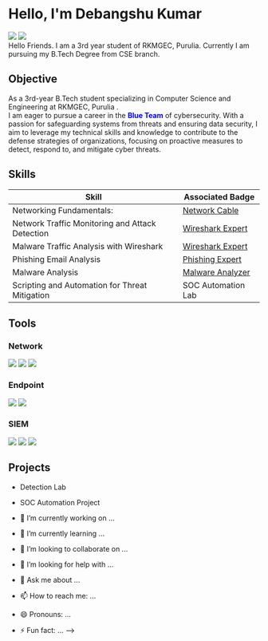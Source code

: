 # Hello, I'm Debangshu Kumar
<div>
    <a href="https://www.linkedin.com/in/debangshu-kumar-14413a227/"><img src="https://img.shields.io/badge/-LinkedIn-0072b1?&style=for-the-badge&logo=linkedin&logoColor=white" /></a>
    <a href="https://www.instagram.com/debangshu_sci/"><img src="https://img.shields.io/badge/-Instagram-E4405F?&style=for-the-badge&logo=instagram&logoColor=white" /></a>
</div>
Hello Friends. I am a 3rd year student of RKMGEC, Purulia. Currently I am pursuing my B.Tech Degree from CSE branch.


## Objective
As a 3rd-year B.Tech student specializing in Computer Science and Engineering at RKMGEC, Purulia .                                                                     
I am eager to pursue a career in the <span style="color: blue;">**Blue Team**</span> of cybersecurity. With a passion for safeguarding systems from threats and ensuring data security, I aim to leverage my technical skills and knowledge to contribute to the defense strategies of organizations, focusing on proactive measures to detect, respond to, and mitigate cyber threats.


## Skills


| Skill                                         | Associated Badge         |
|-----------------------------------------------|----------------------------|
| Networking Fundamentals:                        | <a href="https://app.letsdefend.io/my-rewards/detail/04d9628f-fc3a-4098-9420-6bdfa49c94c8">Network Cable</a>|
| Network Traffic Monitoring and Attack Detection | <a href="https://app.letsdefend.io/my-rewards/detail/6c4fb8fb-2c4a-4f83-9fca-d679c205b26e">Wireshark Expert</a>|
| Malware Traffic Analysis with Wireshark         | <a href="https://app.letsdefend.io/my-rewards/detail/6c4fb8fb-2c4a-4f83-9fca-d679c205b26e">Wireshark Expert</a>|
| Phishing Email Analysis                         | <a href="https://app.letsdefend.io/my-rewards/detail/326e9945-c1eb-4aa2-8d21-14f6f5311e4f">Phishing Expert</a>|
| Malware Analysis                                | <a href="https://app.letsdefend.io/my-rewards/detail/8582bbd4-962a-4543-9f0e-89987917b636">Malware Analyzer</a>|
| Scripting and Automation for Threat Mitigation  | SOC Automation Lab|

## Tools


### Network
<div>
    <img src="https://img.shields.io/badge/-Wireshark-1679A7?&style=for-the-badge&logo=Wireshark&logoColor=white" />
    <img src="https://img.shields.io/badge/-Suricata-EF3B2D?&style=for-the-badge&logo=Suricata&logoColor=white" />
    <img src="https://img.shields.io/badge/-Zeek-777BB4?&style=for-the-badge&logo=Zeek&logoColor=white" />
</div>

### Endpoint
<div>
    <img src="https://img.shields.io/badge/-Microsoft_Defender_for_Endpoint-00A4EF?&style=for-the-badge&logo=Microsoft&logoColor=white" />
    <img src="https://img.shields.io/badge/-Velociraptor-4B275F?&style=for-the-badge&logo=Velociraptor&logoColor=white" />
</div>

### SIEM
<div>
    <img src="https://img.shields.io/badge/-Microsoft_Sentinel-0078D4?&style=for-the-badge&logo=Microsoft&logoColor=white" />
    <img src="https://img.shields.io/badge/-Splunk-000000?&style=for-the-badge&logo=Splunk&logoColor=white" />
    <img src="https://img.shields.io/badge/-Elastic-005571?&style=for-the-badge&logo=Elastic&logoColor=white" />
</div>

<!--## Certifications
[Provide certifications that you have obtained. Use ChatGPT to help create the link - Remove this afterwards]]
<div>
<img src="https://img.shields.io/badge/-Security%2B-FF0000?&style=for-the-badge&logo=CompTIA&logoColor=white" />
<img src="https://img.shields.io/badge/-Network%2B-007ACC?&style=for-the-badge&logo=CompTIA&logoColor=white" />
<img src="https://img.shields.io/badge/-A%2B-4D4D4D?&style=for-the-badge&logo=CompTIA&logoColor=white" />
<img src="https://img.shields.io/badge/-CDSA-006400?&style=for-the-badge&logoColor=white" />
<img src="https://img.shields.io/badge/-CCD-000080?&style=for-the-badge&logoColor=white" />
</div>-->

## Projects
- Detection Lab
- SOC Automation Project

- 🔭 I’m currently working on ...
- 🌱 I’m currently learning ...
- 👯 I’m looking to collaborate on ...
- 🤔 I’m looking for help with ...
- 💬 Ask me about ...
- 📫 How to reach me: ...
- 😄 Pronouns: ...
- ⚡ Fun fact: ...
-->
